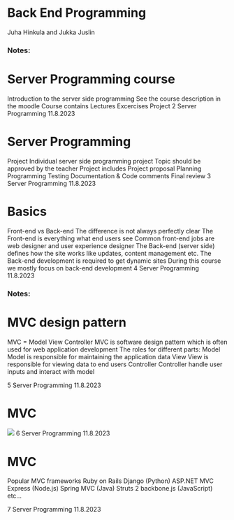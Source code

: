 <!-- Slide number: 1 -->
# Back End Programming
Juha Hinkula and Jukka Juslin

### Notes:

<!-- Slide number: 2 -->
# Server Programming course
Introduction to the server side programming
See the course description in the moodle
Course contains
Lectures
Excercises
Project
2
Server Programming
11.8.2023

<!-- Slide number: 3 -->
# Server Programming
Project
Individual server side programming project
Topic should be approved by the teacher
Project includes
Project proposal
Planning
Programming
Testing
Documentation & Code comments
Final review
3
Server Programming
11.8.2023

<!-- Slide number: 4 -->
# Basics
Front-end vs Back-end
The difference is not always perfectly clear
The Front-end is everything what end users see
Common front-end jobs are web designer and user experience designer
The Back-end (server side) defines how the site works like updates, content management etc.
The Back-end development is required to get dynamic sites
During this course we mostly focus on back-end development
4
Server Programming
11.8.2023

### Notes:

<!-- Slide number: 5 -->
# MVC design pattern
MVC = Model View Controller
MVC is software design pattern which is often used for web application development
The roles for different parts:
Model
Model is responsible for maintaining the application data
View
View is responsible for viewing data to end users
Controller
Controller handle user inputs and interact with model

5
Server Programming
11.8.2023

<!-- Slide number: 6 -->
# MVC

![](ContentPlaceholder6.jpg)
6
Server Programming
11.8.2023

<!-- Slide number: 7 -->
# MVC
Popular MVC frameworks
Ruby on Rails
Django (Python)
ASP.NET MVC
Express (Node.js)
Spring MVC (Java)
Struts 2
backbone.js (JavaScript)
etc…

7
Server Programming
11.8.2023